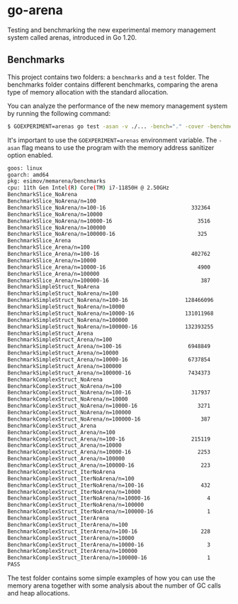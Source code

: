 # go-arena

Testing and benchmarking the new experimental memory management system called arenas, introduced in Go 1.20.

## Benchmarks

This project contains two folders: a `benchmarks` and a `test` folder. The benchmarks folder contains different benchmarks, comparing the arena type of memory allocation with the standard allocation. 

You can analyze the performance of the new memory management system by running the following command: 

```bash
$ GOEXPERIMENT=arenas go test -asan -v ./... -bench="." -cover -benchmem
```
It's important to use the `GOEXPERIMENT=arenas` environment variable. The `-asan` flag means to use the program with the memory address sanitizer option enabled. 

```bash
goos: linux
goarch: amd64
pkg: esimov/memarena/benchmarks
cpu: 11th Gen Intel(R) Core(TM) i7-11850H @ 2.50GHz
BenchmarkSlice_NoArena
BenchmarkSlice_NoArena/n=100
BenchmarkSlice_NoArena/n=100-16                           332364              4674 ns/op            4523 B/op          0 allocs/op
BenchmarkSlice_NoArena/n=10000
BenchmarkSlice_NoArena/n=10000-16                           3516            607361 ns/op          455522 B/op          0 allocs/op
BenchmarkSlice_NoArena/n=100000
BenchmarkSlice_NoArena/n=100000-16                          325           3838836 ns/op         4157606 B/op          0 allocs/op
BenchmarkSlice_Arena
BenchmarkSlice_Arena/n=100
BenchmarkSlice_Arena/n=100-16                             402762              2760 ns/op            2095 B/op          0 allocs/op
BenchmarkSlice_Arena/n=10000
BenchmarkSlice_Arena/n=10000-16                             4900            423092 ns/op          268697 B/op          0 allocs/op
BenchmarkSlice_Arena/n=100000
BenchmarkSlice_Arena/n=100000-16                             387           2653274 ns/op         2130343 B/op          0 allocs/op
BenchmarkSimpleStruct_NoArena
BenchmarkSimpleStruct_NoArena/n=100
BenchmarkSimpleStruct_NoArena/n=100-16                  128466096                9.292 ns/op           0 B/op          0 allocs/op
BenchmarkSimpleStruct_NoArena/n=10000
BenchmarkSimpleStruct_NoArena/n=10000-16                131011968                9.477 ns/op           0 B/op          0 allocs/op
BenchmarkSimpleStruct_NoArena/n=100000
BenchmarkSimpleStruct_NoArena/n=100000-16               132393255                9.086 ns/op           0 B/op          0 allocs/op
BenchmarkSimpleStruct_Arena
BenchmarkSimpleStruct_Arena/n=100
BenchmarkSimpleStruct_Arena/n=100-16                     6948849               168.9 ns/op            64 B/op          1 allocs/op
BenchmarkSimpleStruct_Arena/n=10000
BenchmarkSimpleStruct_Arena/n=10000-16                   6737854               167.7 ns/op            64 B/op          1 allocs/op
BenchmarkSimpleStruct_Arena/n=100000
BenchmarkSimpleStruct_Arena/n=100000-16                  7434373               164.8 ns/op            64 B/op          1 allocs/op
BenchmarkComplexStruct_NoArena
BenchmarkComplexStruct_NoArena/n=100
BenchmarkComplexStruct_NoArena/n=100-16                   317937              3506 ns/op            4728 B/op          0 allocs/op
BenchmarkComplexStruct_NoArena/n=10000
BenchmarkComplexStruct_NoArena/n=10000-16                   3271            320152 ns/op          489641 B/op          0 allocs/op
BenchmarkComplexStruct_NoArena/n=100000
BenchmarkComplexStruct_NoArena/n=100000-16                   387           3372102 ns/op         4366697 B/op          0 allocs/op
BenchmarkComplexStruct_Arena
BenchmarkComplexStruct_Arena/n=100
BenchmarkComplexStruct_Arena/n=100-16                     215119              5077 ns/op            1973 B/op          0 allocs/op
BenchmarkComplexStruct_Arena/n=10000
BenchmarkComplexStruct_Arena/n=10000-16                     2253            501648 ns/op          293497 B/op          0 allocs/op
BenchmarkComplexStruct_Arena/n=100000
BenchmarkComplexStruct_Arena/n=100000-16                     223           4943917 ns/op         1860246 B/op          0 allocs/op
BenchmarkComplexStruct_IterNoArena
BenchmarkComplexStruct_IterNoArena/n=100
BenchmarkComplexStruct_IterNoArena/n=100-16                  432           2763199 ns/op         3687444 B/op         39 allocs/op
BenchmarkComplexStruct_IterNoArena/n=10000
BenchmarkComplexStruct_IterNoArena/n=10000-16                  4         262156029 ns/op        366595616 B/op      1778 allocs/op
BenchmarkComplexStruct_IterNoArena/n=100000
BenchmarkComplexStruct_IterNoArena/n=100000-16                 1        2158265388 ns/op        802818304 B/op      1018 allocs/op
BenchmarkComplexStruct_IterArena
BenchmarkComplexStruct_IterArena/n=100
BenchmarkComplexStruct_IterArena/n=100-16                    228           4985802 ns/op         1802962 B/op          4 allocs/op
BenchmarkComplexStruct_IterArena/n=10000
BenchmarkComplexStruct_IterArena/n=10000-16                    3         511031599 ns/op        192949549 B/op       359 allocs/op
BenchmarkComplexStruct_IterArena/n=100000
BenchmarkComplexStruct_IterArena/n=100000-16                   1        4703096115 ns/op        838895496 B/op      1110 allocs/op
PASS
```

The test folder contains some simple examples of how you can use the memory arena together with some analysis about the number of GC calls and heap allocations.


